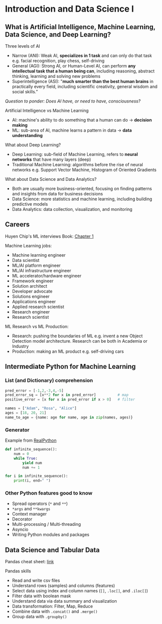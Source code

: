# Introduction and Data Science I

## What is Artificial Intelligence, Machine Learning, Data Science, and Deep Learning?

Three levels of AI

- Narrow (ANI): Weak AI, **specializes in 1 task** and can only do that task e.g. facial recognition, play chess, self-driving
- General (AGI): Strong AI, or Human-Level AI, can perform **any intellectual task that a human being can**, including reasoning, abstract thinking, learning and solving new problems 
- Superintelligence (ASI): "**much smarter than the best human brains** in practically every field, including scientific creativity, general wisdom and social skills.”

*Question to ponder: Does AI have, or need to have, consciousness?*

Artificial Intelligence vs Machine Learning

- AI: machine's ability to do something that a human can do → **decision making**
- ML: sub-area of AI, machine learns a pattern in data → **data understanding**

What about Deep Learning?

-  Deep Learning: sub-field of Machine Learning, refers to **neural networks** that have many layers (deep)
- Traditional Machine Learning: algorithms before the rise of neural networks e.g. Support Vector Machine, Histogram of Oriented Gradients

What about Data Science and Data Analytics?

- Both are usually more business-oriented, focusing on finding patterns and insights from data for business decisions
- Data Science: more statistics and machine learning, including building predictive models
- Data Analytics: data collection, visualization, and monitoring

## Careers

Huyen Chip's ML interviews Book: [Chapter 1](https://huyenchip.com/ml-interviews-book/contents/chapter-1.-ml-jobs.html)

Machine Learning jobs:

- Machine learning engineer
- Data scientist
- ML/AI platform engineer
- ML/AI infrastructure engineer
- ML accelerator/hardware engineer
- Framework engineer
- Solution architect
- Developer advocate
- Solutions engineer
- Applications engineer
- Applied research scientist
- Research engineer
- Research scientist

ML Research vs ML Production:

- Research: pushing the boundaries of ML e.g. invent a new Object Detection model architecture. Research can be both in Academia or Industry
- Production: making an ML product e.g. self-driving cars

## Intermediate Python for Machine Learning

### List (and Dictionary) comprehension

```python
pred_error = [-1,2,-3,4,-5]
pred_error_sq = [x**2 for x in pred_error]          # map
positive_error = [x for x in pred_error if x > 0]   # filter

names = ["Adam", "Rosa", "Alice"]
ages = [18, 20, 21]
name_to_age = {name: age for name, age in zip(names, ages)}
```

### Generator

Example from [RealPython](https://realpython.com/introduction-to-python-generators/)

```python
def infinite_sequence():
    num = 0
    while True:
        yield num
        num += 1

for i in infinite_sequence():
    print(i, end=" ")
```

### Other Python features good to know

- Spread operators (`*` and `**`)
- `*args` and `**kwargs`
- Context manager
- Decorator
- Multi-processing / Multi-threading
- Asyncio
- Writing Python modules and packages

## Data Science and Tabular Data

Pandas cheat sheet: [link](https://pandas.pydata.org/Pandas_Cheat_Sheet.pdf)

Pandas skills

- Read and write csv files
- Understand rows (samples) and columns (features)
- Select data using index and column names (`[]`, `.loc[]`, and `.iloc[]`)
- Filter data with boolean mask
- Understand data via data summary and visualization
- Data transformation: Filter, Map, Reduce
- Combine data with `.concat()` and `.merge()`
- Group data with `.groupby()`
